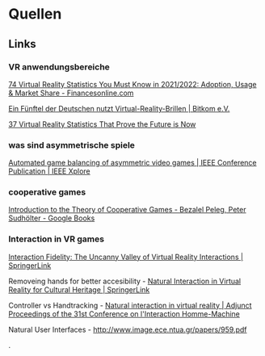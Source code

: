 # Quellen

## Links

### VR anwendungsbereiche

[74 Virtual Reality Statistics You Must Know in 2021/2022: Adoption, Usage &amp; Market Share - Financesonline.com](https://financesonline.com/virtual-reality-statistics/)

[Ein Fünftel der Deutschen nutzt Virtual-Reality-Brillen | Bitkom e.V.](https://www.bitkom.org/Presse/Presseinformation/Fuenftel-nutzt-Virtual-Reality-Brillen)

[37 Virtual Reality Statistics That Prove the Future is Now](https://dataprot.net/statistics/virtual-reality-statistics/)

### was sind asymmetrische spiele

[Automated game balancing of asymmetric video games | IEEE Conference Publication | IEEE Xplore](https://ieeexplore.ieee.org/abstract/document/7860432)

### cooperative games

[Introduction to the Theory of Cooperative Games - Bezalel Peleg, Peter Sudhölter - Google Books](https://books.google.at/books?hl=de&lr=&id=9N8BJ6rwTcwC&oi=fnd&pg=PR5&dq=cooperative+games&ots=j__mDB-v0c&sig=I4Jz-ZgrQ1I0bHfS86_7uB2F9wE&redir_esc=y#v=onepage&q=cooperative%20games&f=false)

### Interaction in VR games

[Interaction Fidelity: The Uncanny Valley of Virtual Reality Interactions | SpringerLink](https://link.springer.com/chapter/10.1007/978-3-319-39907-2_6)

Removeing hands for better accesibility - [Natural Interaction in Virtual Reality for Cultural Heritage | SpringerLink](https://link.springer.com/chapter/10.1007/978-3-030-05819-7_10)

Controller vs Handtracking - [Natural interaction in virtual reality | Adjunct Proceedings of the 31st Conference on l'Interaction Homme-Machine](https://dl.acm.org/doi/abs/10.1145/3366551.3370342)

Natural User Interfaces - http://www.image.ece.ntua.gr/papers/959.pdf

.
